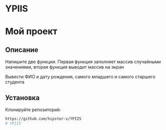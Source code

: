 # YPIIS

# Мой проект

## Описание 
Напишите две функции. Первая функция заполняет массив случайными значениями, вторая функция выводит массив на экран

Вывести ФИО и дату рождения, самого младшего и самого старшего студента

## Установка
Клонируйте репозиторий:
```sh
https://github.com/hipster-x/YPIIS
# YPIIS
